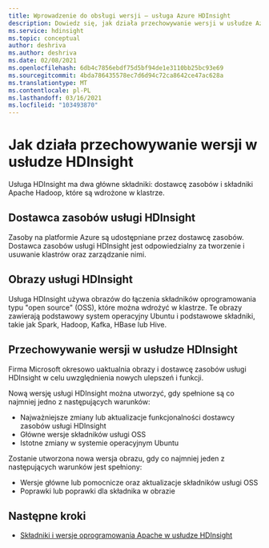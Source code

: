 ```yaml
---
title: Wprowadzenie do obsługi wersji — usługa Azure HDInsight
description: Dowiedz się, jak działa przechowywanie wersji w usłudze Azure HDInsight.
ms.service: hdinsight
ms.topic: conceptual
author: deshriva
ms.author: deshriva
ms.date: 02/08/2021
ms.openlocfilehash: 6db4c7856ebdf75d5bf94de1e3110bb25bc93e69
ms.sourcegitcommit: 4bda786435578ec7d6d94c72ca8642ce47ac628a
ms.translationtype: MT
ms.contentlocale: pl-PL
ms.lasthandoff: 03/16/2021
ms.locfileid: "103493870"
---
```

# <a name="how-versioning-works-in-hdinsight"></a>Jak działa przechowywanie wersji w usłudze HDInsight

Usługa HDInsight ma dwa główne składniki: dostawcę zasobów i składniki Apache Hadoop, które są wdrożone w klastrze. 

## <a name="hdinsight-resource-provider"></a>Dostawca zasobów usługi HDInsight

Zasoby na platformie Azure są udostępniane przez dostawcę zasobów. Dostawca zasobów usługi HDInsight jest odpowiedzialny za tworzenie i usuwanie klastrów oraz zarządzanie nimi.

## <a name="hdinsight-images"></a>Obrazy usługi HDInsight

Usługa HDInsight używa obrazów do łączenia składników oprogramowania typu "open source" (OSS), które można wdrożyć w klastrze. Te obrazy zawierają podstawowy system operacyjny Ubuntu i podstawowe składniki, takie jak Spark, Hadoop, Kafka, HBase lub Hive.

## <a name="versioning-in-hdinsight"></a>Przechowywanie wersji w usłudze HDInsight

Firma Microsoft okresowo uaktualnia obrazy i dostawcę zasobów usługi HDInsight w celu uwzględnienia nowych ulepszeń i funkcji.

Nową wersję usługi HDInsight można utworzyć, gdy spełnione są co najmniej jedno z następujących warunków:

- Najważniejsze zmiany lub aktualizacje funkcjonalności dostawcy zasobów usługi HDInsight
- Główne wersje składników usługi OSS
- Istotne zmiany w systemie operacyjnym Ubuntu

Zostanie utworzona nowa wersja obrazu, gdy co najmniej jeden z następujących warunków jest spełniony:

- Wersje główne lub pomocnicze oraz aktualizacje składników usługi OSS
- Poprawki lub poprawki dla składnika w obrazie

## <a name="next-steps"></a>Następne kroki

- [Składniki i wersje oprogramowania Apache w usłudze HDInsight](./hdinsight-component-versioning.md)
